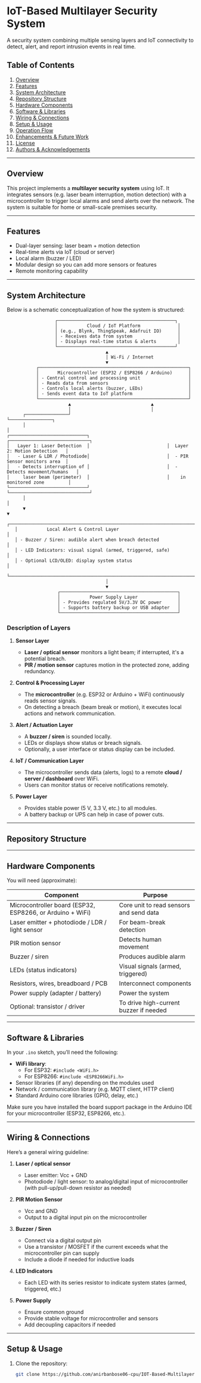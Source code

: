 # IoT-Based Multilayer Security System

A security system combining multiple sensing layers and IoT connectivity to detect, alert, and report intrusion events in real time.

## Table of Contents

1. [Overview](#overview)  
2. [Features](#features)  
3. [System Architecture](#system-architecture)  
4. [Repository Structure](#repository-structure)  
5. [Hardware Components](#hardware-components)  
6. [Software & Libraries](#software--libraries)  
7. [Wiring & Connections](#wiring--connections)  
8. [Setup & Usage](#setup--usage)  
9. [Operation Flow](#operation-flow)  
10. [Enhancements & Future Work](#enhancements--future-work)  
11. [License](#license)  
12. [Authors & Acknowledgements](#authors--acknowledgements)

---

## Overview

This project implements a **multilayer security system** using IoT. It integrates sensors (e.g. laser beam interruption, motion detection) with a microcontroller to trigger local alarms and send alerts over the network. The system is suitable for home or small-scale premises security.

---

## Features

- Dual-layer sensing: laser beam + motion detection  
- Real-time alerts via IoT (cloud or server)  
- Local alarm (buzzer / LED)  
- Modular design so you can add more sensors or features  
- Remote monitoring capability  

---

## System Architecture

Below is a schematic conceptualization of how the system is structured:

                      ┌────────────────────────────────────────────┐
                      │           Cloud / IoT Platform              │
                      │ (e.g., Blynk, ThingSpeak, Adafruit IO)      │
                      │ - Receives data from system                 │
                      │ - Displays real-time status & alerts        │
                      └────────────────────────────────────────────┘
                                         ▲
                                         │ Wi-Fi / Internet
                                         ▼
               ┌────────────────────────────────────────────────────────┐
               │       Microcontroller (ESP32 / ESP8266 / Arduino)      │
               │ - Central control and processing unit                  │
               │ - Reads data from sensors                              │
               │ - Controls local alerts (buzzer, LEDs)                 │
               │ - Sends event data to IoT platform                     │
               └────────────────────────────────────────────────────────┘
                           ▲                              ▲
                           │                              │
          ┌────────────────┘                              └────────────────┐
          │                                                                 │
    ┌─────────────────────────────┐                             ┌──────────────────────────────┐
    │   Layer 1: Laser Detection  │                             │  Layer 2: Motion Detection   │
    │   - Laser & LDR / Photodiode│                             │  - PIR Sensor monitors area  │
    │   - Detects interruption of │                             │  - Detects movement/humans   │
    │     laser beam (perimeter)  │                             │    in monitored zone         │
    └─────────────────────────────┘                             └──────────────────────────────┘
          │                                                                 │
          ▼                                                                 ▼
       ┌────────────────────────────────────────────────────────────────────────┐
       │           Local Alert & Control Layer                                  │
       │ - Buzzer / Siren: audible alert when breach detected                   │
       │ - LED Indicators: visual signal (armed, triggered, safe)               │
       │ - Optional LCD/OLED: display system status                             │
       └────────────────────────────────────────────────────────────────────────┘
                                         │
                                         ▼
                       ┌────────────────────────────────────────────┐
                       │           Power Supply Layer               │
                       │ - Provides regulated 5V/3.3V DC power      │
                       │ - Supports battery backup or USB adapter   │
                       └────────────────────────────────────────────┘

### Description of Layers

1. **Sensor Layer**  
   - **Laser / optical sensor** monitors a light beam; if interrupted, it's a potential breach.  
   - **PIR / motion sensor** captures motion in the protected zone, adding redundancy.

2. **Control & Processing Layer**  
   - The **microcontroller** (e.g. ESP32 or Arduino + WiFi) continuously reads sensor signals.  
   - On detecting a breach (beam break or motion), it executes local actions and network communication.

3. **Alert / Actuation Layer**  
   - A **buzzer / siren** is sounded locally.  
   - LEDs or displays show status or breach signals.  
   - Optionally, a user interface or status display can be included.

4. **IoT / Communication Layer**  
   - The microcontroller sends data (alerts, logs) to a remote **cloud / server / dashboard** over WiFi.  
   - Users can monitor status or receive notifications remotely.

5. **Power Layer**  
   - Provides stable power (5 V, 3.3 V, etc.) to all modules.  
   - A battery backup or UPS can help in case of power cuts.

---

## Repository Structure


---

## Hardware Components

You will need (approximate):

| Component                     | Purpose                                  |
|-------------------------------|------------------------------------------|
| Microcontroller board (ESP32, ESP8266, or Arduino + WiFi) | Core unit to read sensors and send data |
| Laser emitter + photodiode / LDR / light sensor | For beam-break detection             |
| PIR motion sensor             | Detects human movement                   |
| Buzzer / siren                 | Produces audible alarm                    |
| LEDs (status indicators)      | Visual signals (armed, triggered)         |
| Resistors, wires, breadboard / PCB | Interconnect components             |
| Power supply (adapter / battery) | Power the system                      |
| Optional: transistor / driver | To drive high-current buzzer if needed     |

---

## Software & Libraries

In your `.ino` sketch, you’ll need the following:

- **WiFi library**:  
  - For ESP32: `#include <WiFi.h>`  
  - For ESP8266: `#include <ESP8266WiFi.h>`  
- Sensor libraries (if any) depending on the modules used  
- Network / communication library (e.g. MQTT client, HTTP client)  
- Standard Arduino core libraries (GPIO, delay, etc.)

Make sure you have installed the board support package in the Arduino IDE for your microcontroller (ESP32, ESP8266, etc.).

---

## Wiring & Connections

Here’s a general wiring guideline:

1. **Laser / optical sensor**  
   - Laser emitter: Vcc + GND  
   - Photodiode / light sensor: to analog/digital input of microcontroller (with pull-up/pull-down resistor as needed)

2. **PIR Motion Sensor**  
   - Vcc and GND  
   - Output to a digital input pin on the microcontroller

3. **Buzzer / Siren**  
   - Connect via a digital output pin  
   - Use a transistor / MOSFET if the current exceeds what the microcontroller pin can supply  
   - Include a diode if needed for inductive loads

4. **LED Indicators**  
   - Each LED with its series resistor to indicate system states (armed, triggered, etc.)

5. **Power Supply**  
   - Ensure common ground  
   - Provide stable voltage for microcontroller and sensors  
   - Add decoupling capacitors if needed

---

## Setup & Usage

1. Clone the repository:  
   ```bash
   git clone https://github.com/anirbanbose06-cpu/IOT-Based-Multilayer-Security-System.git
